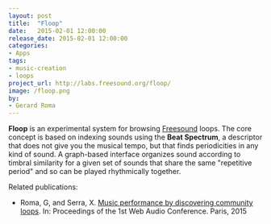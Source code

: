 ```yaml
---
layout: post
title:  "Floop"
date:   2015-02-01 12:00:00
release_date: 2015-02-01 12:00:00
categories: 
- Apps
tags:
- music-creation
- loops 
project_url: http://labs.freesound.org/floop/
image: /floop.png
by: 
- Gerard Roma
---
```


**Floop** is an experimental system for browsing [Freesound](http://www.freesound.org) loops. The core concept is based on indexing sounds using the **Beat Spectrum**, a descriptor that does not give you the musical tempo, but that finds periodicities in any kind of sound. A graph-based interface organizes sound according to timbral similarity for a given set of sounds that share the same "repetitive period" and so can be played rhythmically together.

Related publications:

- Roma, G, and Serra, X. [Music performance by discovering community loops](http://mtg.upf.edu/node/3177). In: Proceedings of the 1st Web Audio Conference. Paris, 2015